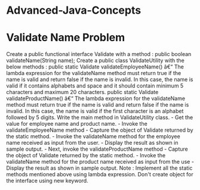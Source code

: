 # Advanced-Java-Concepts
# Validate Name Problem
Create a public functional interface Validate with  a method :
public boolean validateName(String name);
Create a public class ValidateUtility with the below methods :
public static Validate validateEmployeeName() â€“ The lambda expression  for the validateName  method must return true if the name is valid and return false if the name is invalid. 
In this case, the name is valid if it contains alphabets and space and it should contain minimum 5 characters and maximum 20 characters.
public static Validate validateProductName() â€“ The lambda expression  for the validateName  method must return true if the name is valid and return false if the name is invalid. 
In this case, the name is valid if the first character is an alphabet followed by 5 digits.
Write the main method in ValidateUtility  class.
             -  Get the value for employee name and product name. 
             -  Invoke the validateEmployeeName method
             -  Capture the object of Validate returned by the static method.
             -  Invoke the validateName method for the employee name received as input  from the user.
             -  Display the result as shown in sample output. 
             -  Next, invoke the validateProductName method
             -  Capture the object of Validate returned by the static method.
             -  Invoke the validateName method for the product name received as input  from the use
             -  Display the result as shown in sample output. 
Note  :  Implement all the static methods mentioned above using lambda expression.  Don't create object for the interface using new keyword.
